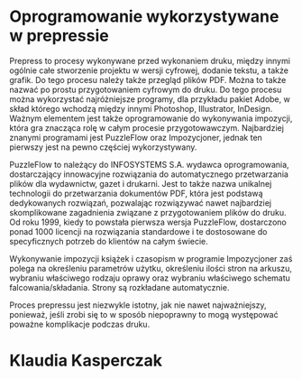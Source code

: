 # Oprogramowanie wykorzystywane w prepressie

 Prepress to procesy wykonywane przed wykonaniem druku, między innymi ogólnie całe stworzenie projektu w wersji cyfrowej, dodanie tekstu, a także grafik. Do tego procesu należy także przegląd plików PDF. Można to także nazwać po prostu przygotowaniem cyfrowym do druku. Do tego procesu można wykorzystać najróżniejsze programy, dla przykładu pakiet Adobe, w skład którego wchodzą między innymi Photoshop, Illustrator, InDesign. Ważnym elementem jest także oprogramowanie do wykonywania impozycji, która gra znacząca rolę w całym procesie przygotowawczym. Najbardziej znanymi programami jest PuzzleFlow oraz Impozycjoner, jednak ten pierwszy jest na pewno częściej wykorzystywany.

 PuzzleFlow to należący do INFOSYSTEMS S.A. wydawca oprogramowania, dostarczający innowacyjne rozwiązania do automatycznego przetwarzania plików dla wydawnictw, gazet i drukarni. Jest to także nazwa unikalnej technologii do przetwarzania dokumentów PDF, która jest podstawą dedykowanych rozwiązań, pozwalając rozwiązywać nawet najbardziej skomplikowane zagadnienia związane z przygotowaniem plików do druku. Od roku 1999, kiedy to powstała pierwsza wersja PuzzleFlow, dostarczono ponad 1000 licencji na rozwiązania standardowe i te dostosowane do specyficznych potrzeb do klientów na całym świecie.

 Wykonywanie impozycji książek i czasopism w programie Impozycjoner zaś polega na określeniu parametrów użytku, określeniu ilości stron na arkuszu, wybraniu właściwego rodzaju oprawy oraz wybraniu właściwego schematu falcowania/składania. Strony są rozkładane automatycznie.

 Proces prepressu jest niezwykle istotny, jak nie nawet najważniejszy, ponieważ, jeśli zrobi się to w sposób niepoprawny to mogą występować poważne komplikacje podczas druku.

# Klaudia Kasperczak
